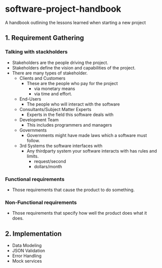 # software-project-handbook
A handbook outlining the lessons learned when starting a new project

## 1. Requirement Gathering

### Talking with stackholders

* Stakeholders are the people driving the project.
* Stakeholders define the vision and capabilities of the project.
* There are many types of stakeholder.
  * Clients and Customers
    * These are the people who pay for the project
      * via monetary means
      * via time and effort.
  * End-Users
    * The people who will interact with the software
  * Consultants/Subject Matter Experts
    * Experts in the field this software deals with 
  * Development Team
    * This includes programmers and managers 
  * Governments
    * Governments might have made laws which a software must follow. 
  * 3rd Systems the software interfaces with
    * Any thirdparty system your software interacts with has rules and limits.
      * request/second
      * dollars/month

### Functional requirements
 * Those requirements that cause the product to do something.

### Non-Functional requirements
 * Those requirements that specify how well the product does what it does. 


## 2. Implementation

* Data Modeling
* JSON Validation
* Error Handling
* Mock services
